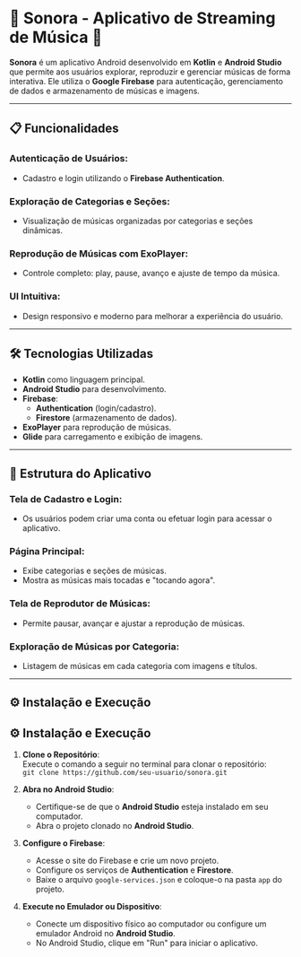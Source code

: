 # 🎵 Sonora - Aplicativo de Streaming de Música 🎵

**Sonora** é um aplicativo Android desenvolvido em **Kotlin** e **Android Studio** que permite aos usuários explorar, reproduzir e gerenciar músicas de forma interativa. Ele utiliza o **Google Firebase** para autenticação, gerenciamento de dados e armazenamento de músicas e imagens.

---

## 📋 Funcionalidades

### Autenticação de Usuários:
- Cadastro e login utilizando o **Firebase Authentication**.

### Exploração de Categorias e Seções:
- Visualização de músicas organizadas por categorias e seções dinâmicas.

### Reprodução de Músicas com ExoPlayer:
- Controle completo: play, pause, avanço e ajuste de tempo da música.

### UI Intuitiva:
- Design responsivo e moderno para melhorar a experiência do usuário.

---

## 🛠️ Tecnologias Utilizadas

- **Kotlin** como linguagem principal.
- **Android Studio** para desenvolvimento.
- **Firebase**:
  - **Authentication** (login/cadastro).
  - **Firestore** (armazenamento de dados).
- **ExoPlayer** para reprodução de músicas.
- **Glide** para carregamento e exibição de imagens.

---

## 📱 Estrutura do Aplicativo

### Tela de Cadastro e Login:
- Os usuários podem criar uma conta ou efetuar login para acessar o aplicativo.

### Página Principal:
- Exibe categorias e seções de músicas.
- Mostra as músicas mais tocadas e "tocando agora".

### Tela de Reprodutor de Músicas:
- Permite pausar, avançar e ajustar a reprodução de músicas.

### Exploração de Músicas por Categoria:
- Listagem de músicas em cada categoria com imagens e títulos.

---

## ⚙️ Instalação e Execução

## ⚙️ Instalação e Execução

1. **Clone o Repositório**:  
   Execute o comando a seguir no terminal para clonar o repositório:  
   `git clone https://github.com/seu-usuario/sonora.git`

2. **Abra no Android Studio**:  
   - Certifique-se de que o **Android Studio** esteja instalado em seu computador.  
   - Abra o projeto clonado no **Android Studio**.  

3. **Configure o Firebase**:  
   - Acesse o site do Firebase e crie um novo projeto.  
   - Configure os serviços de **Authentication** e **Firestore**.  
   - Baixe o arquivo `google-services.json` e coloque-o na pasta `app` do projeto.  

4. **Execute no Emulador ou Dispositivo**:  
   - Conecte um dispositivo físico ao computador ou configure um emulador Android no **Android Studio**.  
   - No Android Studio, clique em "Run" para iniciar o aplicativo.  

